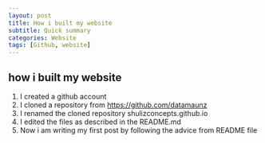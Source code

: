 ```yaml
---
layout: post
title: How i built my website
subtitle: Quick summary
categories: Website
tags: [Github, website]
---
```


## how i built my website
1. I created a github account
2. I cloned a repository from https://github.com/datamaunz
3. I renamed the cloned repository shulizconcepts.github.io
4. I edited the files as described in the README.md
5. Now i am writing my first post by following the advice from README file
